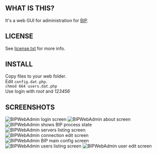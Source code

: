 WHAT IS THIS?
-------------

It's a web GUI for administration for [BIP](http://bip.milkypond.org/).

LICENSE
---------

See [license.txt](https://github.com/MekDrop/BIPWebAdmin/blob/master/license.txt) for more info.

INSTALL
---------

Copy files to your web folder. <br />
Edit `config.dat.php`. <br />
`chmod 664 users.dat.php`<br />
Use login with *root* and *123456*

SCREENSHOTS
-----------
![BIPWebAdmin login screen](https://raw.github.com/MekDrop/BIPWebAdmin/master/screenshots/login.png)
![BIPWebAdmin about screen](https://raw.github.com/MekDrop/BIPWebAdmin/master/screenshots/about.png)
![BIPWebAdmin shows BIP process state](https://raw.github.com/MekDrop/BIPWebAdmin/master/screenshots/bip%20proxy%20state.png)
![BIPWebAdmin servers listing screen](https://raw.github.com/MekDrop/BIPWebAdmin/master/screenshots/servers.png)
![BIPWebAdmin connection edit screen](https://raw.github.com/MekDrop/BIPWebAdmin/master/screenshots/connection%20edit.png)
![BIPWebAdmin BIP main config screen](https://raw.github.com/MekDrop/BIPWebAdmin/master/screenshots/system%20config.png)
![BIPWebAdmin users listing screen](https://raw.github.com/MekDrop/BIPWebAdmin/master/screenshots/users.png)
![BIPWebAdmin user edit screen](https://raw.github.com/MekDrop/BIPWebAdmin/master/screenshots/user%20edit.png)
